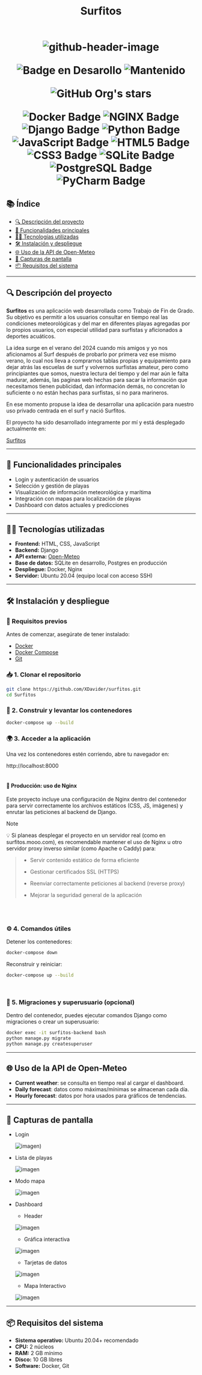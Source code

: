 <h1 align="center"> Surfitos <br><br>
  
![github-header-image](https://github.com/XDavider/Surfitos/blob/main/capturas/github-header-image.png)


![Badge en Desarollo](https://img.shields.io/badge/Status-Ya%20desplegado!-yellow)
![Mantenido](https://img.shields.io/badge/Mantenido%3F-Si-green.svg)

![GitHub Org's stars](https://img.shields.io/github/stars/XDavider?style=social)

![Docker Badge](https://img.shields.io/badge/Docker-2496ED?logo=docker&logoColor=fff&style=flat)
![NGINX Badge](https://img.shields.io/badge/NGINX-009639?logo=nginx&logoColor=fff&style=flat)
![Django Badge](https://img.shields.io/badge/Django-092E20?logo=django&logoColor=fff&style=flat)
![Python Badge](https://img.shields.io/badge/Python-3776AB?logo=python&logoColor=fff&style=flat)
![JavaScript Badge](https://img.shields.io/badge/JavaScript-F7DF1E?logo=javascript&logoColor=000&style=flat)
![HTML5 Badge](https://img.shields.io/badge/HTML5-E34F26?logo=html5&logoColor=fff&style=flat)
![CSS3 Badge](https://img.shields.io/badge/CSS3-1572B6?logo=css3&logoColor=fff&style=flat)
![SQLite Badge](https://img.shields.io/badge/SQLite-003B57?logo=sqlite&logoColor=fff&style=flat)
![PostgreSQL Badge](https://img.shields.io/badge/PostgreSQL-4169E1?logo=postgresql&logoColor=fff&style=flat)
![PyCharm Badge](https://img.shields.io/badge/PyCharm-000?logo=pycharm&logoColor=fff&style=flat)

</h1>

## 📚 Índice

- [🔍 Descripción del proyecto](#descripción-del-proyecto)
- [🚀 Funcionalidades principales](#funcionalidades-principales)
- [🧑‍💻 Tecnologías utilizadas](#tecnologías-utilizadas)
- [🛠️ Instalación y despliegue](#instalación-y-despliegue)
- [🌐 Uso de la API de Open-Meteo](#uso-de-la-api-de-open-meteo)
- [📸 Capturas de pantalla](#capturas-de-pantalla)
- [📦 Requisitos del sistema](#requisitos-del-sistema)

---

## 🔍 Descripción del proyecto

**Surfitos** es una aplicación web desarrollada como Trabajo de Fin de Grado. Su objetivo es permitir a los usuarios consultar en tiempo real las condiciones meteorológicas y del mar en diferentes playas agregadas por lo propios usuarios, con especial utilidad para surfistas y aficionados a deportes acuáticos.

La idea surge en el verano del 2024 cuando mis amigos y yo nos aficionamos al Surf después de probarlo por primera vez ese mismo verano, lo cual nos lleva a comprarnos tablas propias y equipamiento para dejar atrás las escuelas de surf y volvernos surfistas amateur, pero como principiantes que somos, nuestra lectura del tiempo y del mar aún le falta madurar, además, las paginas web hechas para sacar la información que necesitamos tienen publicidad, dan información demás, no concretan lo suficiente o no están hechas para surfistas, si no para marineros.

En ese momento propuse la idea de desarrollar una aplicación para nuestro uso privado centrada en el surf y nació Surfitos.

El proyecto ha sido desarrollado íntegramente por mí y está desplegado actualmente en:

[Surfitos](https://surfitos.mooo.com/)

---

## 🚀 Funcionalidades principales

- Login y autenticación de usuarios
- Selección y gestión de playas
- Visualización de información meteorológica y marítima
- Integración con mapas para localización de playas
- Dashboard con datos actuales y predicciones


---

## 🧑‍💻 Tecnologías utilizadas

- **Frontend:** HTML, CSS, JavaScript
- **Backend:** Django
- **API externa:** [Open-Meteo](https://open-meteo.com/)
- **Base de datos:** SQLite en desarrollo, Postgres en producción
- **Despliegue:** Docker, Nginx
- **Servidor:** Ubuntu 20.04 (equipo local con acceso SSH)

---

## 🛠️ Instalación y despliegue

### 🔧 Requisitos previos

Antes de comenzar, asegúrate de tener instalado:

- [Docker](https://docs.docker.com/get-docker/)
- [Docker Compose](https://docs.docker.com/compose/)
- [Git](https://git-scm.com/)


### 📥 1. Clonar el repositorio

```bash
git clone https://github.com/XDavider/surfitos.git
cd Surfitos
```

### 🐳 2. Construir y levantar los contenedores

```bash
docker-compose up --build
```

### 🌍 3. Acceder a la aplicación

Una vez los contenedores estén corriendo, abre tu navegador en:

http://localhost:8000
<br>
<br>
#### 📌 Producción: uso de Nginx

Este proyecto incluye una configuración de Nginx dentro del contenedor para servir correctamente los archivos estáticos (CSS, JS, imágenes) y enrutar las peticiones al backend de Django.

> [!NOTE]
> 💡 Si planeas desplegar el proyecto en un servidor real (como en surfitos.mooo.com), es recomendable mantener el uso de Nginx u otro servidor proxy inverso similar (como Apache o Caddy) para:
>>- Servir contenido estático de forma eficiente
>> 
>>- Gestionar certificados SSL (HTTPS)
>> 
>>- Reenviar correctamente peticiones al backend (reverse proxy)
>> 
>>- Mejorar la seguridad general de la aplicación
<br>
<br>        
       
### ⚙️ 4. Comandos útiles

  Detener los contenedores:
    
  ```bash
  docker-compose down
  ```

  Reconstruir y reiniciar:
    
  ```bash
  docker-compose up --build
  ```
<br>


### 🐘 5. Migraciones y superusuario (opcional)

Dentro del contenedor, puedes ejecutar comandos Django como migraciones o crear un superusuario:

```bash
docker exec -it surfitos-backend bash
python manage.py migrate
python manage.py createsuperuser
```

---

## 🌐 Uso de la API de Open-Meteo

- **Current weather**: se consulta en tiempo real al cargar el dashboard.
- **Daily forecast**: datos como máximas/mínimas se almacenan cada día.
- **Hourly forecast**: datos por hora usados para gráficos de tendencias.

  
---

## 📸 Capturas de pantalla

- Login
  
  ![imagen](https://github.com/XDavider/Surfitos/blob/main/capturas/login.png))

- Lista de playas
  
  ![imagen](https://github.com/XDavider/Surfitos/blob/main/capturas/playas.png)

- Modo mapa
  
  ![imagen](https://github.com/XDavider/Surfitos/blob/main/capturas/playas_mapa.png)

- Dashboard
  
  - Header
    
  ![imagen](https://github.com/XDavider/Surfitos/blob/main/capturas/dashboard_1.png)

  - Gráfica interactiva
    
  ![imagen](https://github.com/XDavider/Surfitos/blob/main/capturas/dashboard_2.png)

  - Tarjetas de datos
    
  ![imagen](https://github.com/XDavider/Surfitos/blob/main/capturas/dashboard_3.png)

  - Mapa Interactivo
    
  ![imagen](https://github.com/XDavider/Surfitos/blob/main/capturas/dashboard_4.png)



---

## 📦 Requisitos del sistema

- **Sistema operativo:** Ubuntu 20.04+ recomendado
- **CPU:** 2 núcleos
- **RAM:** 2 GB mínimo
- **Disco:** 10 GB libres
- **Software:** Docker, Git
